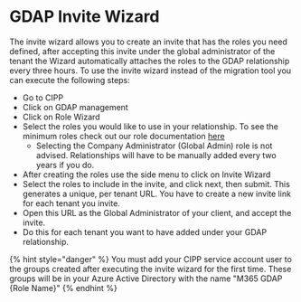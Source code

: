 # GDAP Invite Wizard

The invite wizard allows you to create an invite that has the roles you need defined, after accepting this invite under the global administrator of the tenant the Wizard automatically attaches the roles to the GDAP relationship every three hours. To use the invite wizard instead of the migration tool you can execute the following steps:

* Go to CIPP
* Click on GDAP management
* Click on Role Wizard
* Select the roles you would like to use in your relationship. To see the minimum roles check out our role documentation [here](https://docs.cipp.app/setup/gdap/recommended-roles)
  * Selecting the Company Administrator (Global Admin) role is not advised. Relationships will have to be manually added every two years if you do.
* After creating the roles use the side menu to click on Invite Wizard
* Select the roles to include in the invite, and click next, then submit. This generates a unique, per tenant URL. You have to create a new invite link for each tenant you invite.
* Open this URL as the Global Administrator of your client, and accept the invite.
* Do this for each tenant you want to have added under your GDAP relationship.

{% hint style="danger" %}
You must add your CIPP service account user to the groups created after executing the invite wizard for the first time. These groups will be in your Azure Active Directory with the name "M365 GDAP {Role Name}"
{% endhint %}
